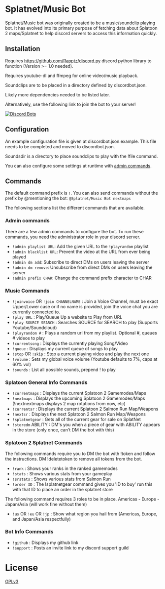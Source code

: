# Splatnet/Music Bot
Splatnet/Music bot was originally created to be a music/soundclip playing bot. It 
has evolved into its primary purpose of fetching data about Splatoon 2 
maps/Splatnet to help discord servers to access this information 
quickly.

## Installation
Requires https://github.com/Rapptz/discord.py discord python library to 
function (Version >= 1.0 needed).

Requires youtube-dl and ffmpeg for online video/music playback.

Soundclips are to be placed in a directory defined by discordbot.json.

Likely more dependencies needed to be listed later.

Alternatively, use the following link to join the bot to your server!

[![Discord Bots](https://discordbots.org/api/widget/542488723128844312.svg)](https://discordbots.org/bot/542488723128844312)

## Configuration
An example configuration file is given at discordbot.json.example.
This file needs to be completed and moved to discordbot.json.

Soundsdir is a directory to place soundclips to play with the !file
command.

You can also configure some settings at runtime with [admin commands](#admin-commands).

## Commands

The default command prefix is `!`. You can also send commands without the prefix by @mentioning the bot:
```@Splatnet/Music Bot nextmaps```

The following sections list the different commands that are available.

### Admin commands

There are a few admin commands to configure the bot. To run these commands, you need the administrator role in your discord server.

 - `!admin playlist URL`: Add the given URL to the `!playrandom` playlist
 - `!admin blacklist URL`: Prevent the video at the URL from ever being played
 - `!admin dm add`: Subscribe to direct DMs on users leaving the server
 - `!admin dm remove`: Unsubscribe from direct DMs on users leaving the server
 - `!admin prefix CHAR`: Change the command prefix character to CHAR

### Music Commands

 - `!joinvoice` OR `!join CHANNELNAME` : Join a Voice Channel, must be exact
   Upper/Lower case or if no name is provided, join the voice chat you
   are currently connected to.
 - `!play URL` : Play/Queue Up a website to Play from URL
 - `!play SOURCE SEARCH` : Searches SOURCE for SEARCH to play (Supports
   Youtube/Soundcloud)
 - `!playrandom #` : Plays a random url from my playlist. Optional #,
   queues # videos to play
 - `!currentsong` : Displays the currently playing Song/Video
 - `!queue` : Displays my current queue of songs to play
 - `!stop` OR `!skip` : Stop a current playing video and play the next one
 - `!volume` : Sets my global voice volume (Youtube defaults to 7%, caps
   at 60% vol)
 - `!sounds` : List all possible sounds, prepend ! to play
 
### Splatoon General Info Commands

 - `!currentmaps` : Displays the current Splatoon 2 Gamemodes/Maps
 - `!nextmaps` : Displays the upcoming Splatoon 2 Gamemodes/Maps
   (!nextnextmaps displays 2 map rotations from now, etc)
 - `!currentsr` : Displays the current Splatoon 2 Salmon Run Map/Weapons
 - `!nextsr` : Displays the next Splatoon 2 Salmon Run Map/Weapons
 - `!splatnetgear` : Gets all of the current gear for sale on SplatNet
 - `!storedm` ABILITY : DM's you when a piece of gear with ABILITY appears in the store (only once, can't DM the bot with this)
 
### Splatoon 2 Splatnet Commands

The following commands require you to DM the bot with !token and follow the instructions. DM !deletetoken to remove all tokens from the bot.

 - `!rank` : Shows your ranks in the ranked gamemodes
 - `!stats` : Shows various stats from your gameplay
 - `!srstats` : Shows various stats from Salmon Run
 - `!order ID` : The !splatnetgear command gives you 'ID to buy' run this with that ID to
   place an order in the splatnet store

The following command requires 3 roles to be in place. Americas - Europe - 
Japan/Asia (will work fine without them)

 - `!us` OR `!eu` OR `!jp` : Show what region you hail from (Americas, Europe,
   and Japan/Asia respectfully)

 ### Bot Info Commands
 
 - `!github` : Displays my github link
 - `!support` : Posts an invite link to my discord support guild

# License

[GPLv3](https://www.gnu.org/licenses/gpl-3.0.html)

